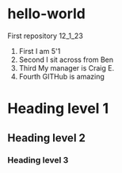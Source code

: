 # hello-world
First repository 12_1_23
<ol>
  <li>First I am 5'1</li>
  <li>Second I sit across from Ben</li>
  <li>Third My manager is Craig E.</li>
  <li>Fourth GITHub is amazing</li>
</ol>
<h1>Heading level 1</h1>
<h2>Heading level 2</h2>
<h3>Heading level 3</h3>
